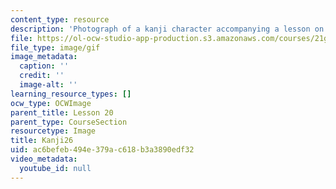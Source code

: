 ```yaml
---
content_type: resource
description: 'Photograph of a kanji character accompanying a lesson on Japanese. '
file: https://ol-ocw-studio-app-production.s3.amazonaws.com/courses/21g-504-japanese-iv-spring-2009/ac6befeb494e379ac618b3a3890edf32_Kanji26.gif
file_type: image/gif
image_metadata:
  caption: ''
  credit: ''
  image-alt: ''
learning_resource_types: []
ocw_type: OCWImage
parent_title: Lesson 20
parent_type: CourseSection
resourcetype: Image
title: Kanji26
uid: ac6befeb-494e-379a-c618-b3a3890edf32
video_metadata:
  youtube_id: null
---
```

